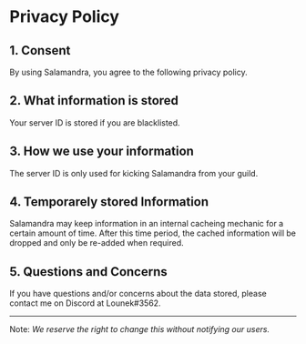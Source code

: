 # Privacy Policy

## 1. Consent
By using Salamandra, you agree to the following privacy policy.

## 2. What information is stored
Your server ID is stored if you are blacklisted.

## 3. How we use your information
The server ID is only used for kicking Salamandra from your guild.

## 4. Temporarely stored Information
Salamandra may keep information in an internal cacheing mechanic for a certain amount of time.
After this time period, the cached information will be dropped and only be re-added when required.

## 5. Questions and Concerns
If you have questions and/or concerns about the data stored, please contact me on Discord at Lounek#3562.

---

Note: *We reserve the right to change this without notifying our users.*
